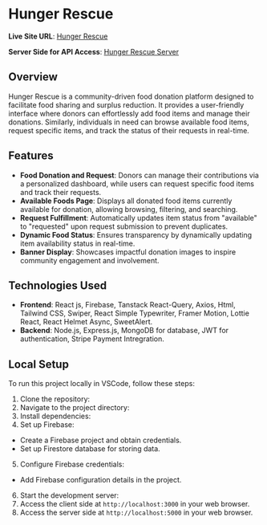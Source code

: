 # Hunger Rescue

**Live Site URL**: [Hunger Rescue](https://hunger-rescue.web.app/)

**Server Side for API Access**: [Hunger Rescue Server](https://hunger-server.vercel.app)

## Overview
Hunger Rescue is a community-driven food donation platform designed to facilitate food sharing and surplus reduction. It provides a user-friendly interface where donors can effortlessly add food items and manage their donations. Similarly, individuals in need can browse available food items, request specific items, and track the status of their requests in real-time.

## Features
- **Food Donation and Request**: Donors can manage their contributions via a personalized dashboard, while users can request specific food items and track their requests.
- **Available Foods Page**: Displays all donated food items currently available for donation, allowing browsing, filtering, and searching.
- **Request Fulfillment**: Automatically updates item status from "available" to "requested" upon request submission to prevent duplicates.
- **Dynamic Food Status**: Ensures transparency by dynamically updating item availability status in real-time.
- **Banner Display**: Showcases impactful donation images to inspire community engagement and involvement.

## Technologies Used
- **Frontend**: React js, Firebase, Tanstack React-Query, Axios, Html, Tailwind CSS, Swiper, React Simple Typewriter, Framer Motion, Lottie React,  React Helmet Async, SweetAlert.
- **Backend**: Node.js, Express.js, MongoDB for database, JWT for authentication, Stripe Payment Intregration.

## Local Setup
To run this project locally in VSCode, follow these steps:

1. Clone the repository:
2. Navigate to the project directory:
3. Install dependencies:
4. Set up Firebase:
- Create a Firebase project and obtain credentials.
- Set up Firestore database for storing data.
  
5. Configure Firebase credentials:
- Add Firebase configuration details in the project.
  
6. Start the development server:
7. Access the client side at `http://localhost:3000` in your web browser.
8.  Access the server side at `http://localhost:5000` in your web browser.
